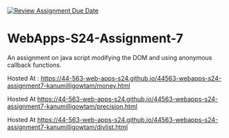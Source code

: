 [![Review Assignment Due Date](https://classroom.github.com/assets/deadline-readme-button-24ddc0f5d75046c5622901739e7c5dd533143b0c8e959d652212380cedb1ea36.svg)](https://classroom.github.com/a/cdqffI9o)
# WebApps-S24-Assignment-7
An assignment on java script modifying the DOM and using anonymous callback functions.

Hosted At : https://44-563-web-apps-s24.github.io/44563-webapps-s24-assignment7-kanumilligowtam/money.html

Hosted At https://44-563-web-apps-s24.github.io/44563-webapps-s24-assignment7-kanumilligowtam/precision.html

 Hosted At https://44-563-web-apps-s24.github.io/44563-webapps-s24-assignment7-kanumilligowtam/divlist.html
